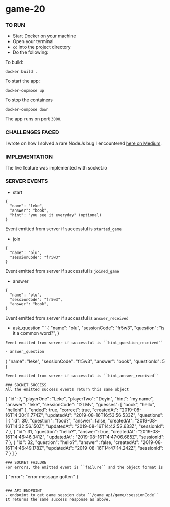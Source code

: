 # game-20
### TO RUN
 - Start Docker on your machine
 - Open your terminal
 - ``cd`` into the project directory
 - Do the following:
 
 To build: 
 ```
 docker build .
 ```
 To start the app:
 ```
 docker-copmose up 
 ```
 
 To stop the containers
 ```
 docker-compose down
 ```
 The app runs on port `3000`.
### CHALLENGES FACED
 I wrote on how I solved a rare NodeJs bug I encountered [here on Medium](https://medium.com/hacktive-devs/the-bcrypt-bg-on-docker-9bc36cc7f684?source=friends_link&sk=465b211fe1e66ba6d7c4d75960d87bd9).
 
### IMPLEMENTATION
 The live feature was implemented with socket.io
 
### SERVER EVENTS
 - start
 ```
 {
   "name": "leke",
   "answer": "book",
   "hint": "you see it everyday" (optional)   
 }
 ```

 Event emitted from server if successful is ``started_game``

- join 
 ```
 {
   "name": "olu",
   "sessionCode": "fr5w3"
 }
 ```
 Event emitted from server if successful is ``joined_game``
 
- answer 
 ```
 {
   "name": "olu",
   "sessionCode": "fr5w3",
   "answer": "book",
 }
 ```
 Event emitted from server if successful is ``answer_received``
  
- ask_question ```
 {
    "name": "olu",
    "sessionCode": "fr5w3",
    "question": "is it a common word?",
  }
 ```
Event emitted from server if successful is ``hint_question_received``
 
- answer_question
 ```
 {
   "name": "leke",
   "sessionCode": "fr5w3",
   "answer": "book",
   "questionId": 5
 }
 ```
 Event emitted from server if successful is ``hint_answer_received``
 
### SOCKET SUCCESS
All the emitted success events return this same object
```
{
  "id": 7,
  "playerOne": "Leke",
  "playerTwo": "Doyin",
  "hint": "my name",
  "answer": "leke",
  "sessionCode": "t2LMv",
  "guesses": [
    "book",
    "hello",
    "hellohi"
  ],
  "ended": true,
  "correct": true,
  "createdAt": "2019-08-16T14:30:11.774Z",
  "updatedAt": "2019-08-16T16:53:56.533Z",
  "questions": [
    {
      "id": 30,
      "question": "food?",
      "answer": false,
      "createdAt": "2019-08-16T14:32:56.150Z",
      "updatedAt": "2019-08-16T14:42:52.633Z",
      "sessionId": 7
    },
    {
      "id": 31,
      "question": "hello?",
      "answer": true,
      "createdAt": "2019-08-16T14:46:46.341Z",
      "updatedAt": "2019-08-16T14:47:06.685Z",
      "sessionId": 7
    },
    {
      "id": 32,
      "question": "hello?",
      "answer": false,
      "createdAt": "2019-08-16T14:46:49.178Z",
      "updatedAt": "2019-08-16T14:47:14.242Z",
      "sessionId": 7
    }
  ]
}
```
### SOCKET FAILURE
For errors, the emitted event is ``failure`` and the object format is
```
{
  "error": "error message gotten"
}
```

### API ENDPOINT
- endpoint to get game session data ``/game_api/game/:sessionCode``
It returns the same success response as above.
